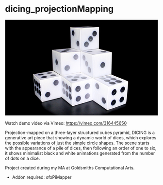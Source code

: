 # dicing_projectionMapping

![dicing_thumbnail](dicing_thumbnail.jpg)

Watch demo video via Vimeo: https://vimeo.com/316445650

Projection-mapped on a three-layer structured cubes pyramid, DICING is a generative art piece that showing a dynamic world of dices, which explores the possible variations of just the simple circle shapes. The scene starts with the appearance of a pile of dices, then following an order of one to six, it shows minimalist black and white animations generated from the number of dots on a dice.

Project created during my MA at Goldsmiths Computational Arts.

* Addon required: ofxPiMapper
